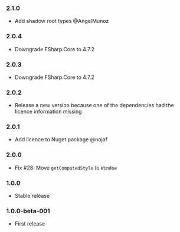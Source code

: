 ### 2.1.0

* Add shadow root types @AngelMunoz

### 2.0.4

* Downgrade FSharp.Core to 4.7.2

### 2.0.3

* Downgrade FSharp.Core to 4.7.2

### 2.0.2

* Release a new version because one of the dependencies had the licence information missing

### 2.0.1

* Add licence to Nuget package @nojaf

### 2.0.0

* Fix #28: Move `getComputedStyle` to `Window`

### 1.0.0

* Stable release

### 1.0.0-beta-001

* First release

